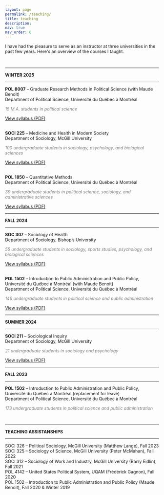 ```yaml
---
layout: page
permalink: /teaching/
title: teaching
description:
nav: true
nav_order: 6
---
```


I have had the pleasure to serve as an instructor at three universities in the past few years. Here's an overview of the courses I taught.

<br>

<hr>
<b>WINTER 2025</b>
<hr>

<b>POL 8007</b> – Graduate Research Methods in Political Science (with Maude Benoit)<br>
Department of Political Science, Université du Québec à Montréal<br>

<p style="color: grey;"><i>15 M.A. students in political science</i></p>
<a href="https://github.com/GVLevesque/gvlevesque.github.io/raw/d63b4c7237d5f39e41a28c20a212ebd7995b007b/assets/pdf/POL8007-31_H25_Levesque.pdf" target="_blank">View syllabus (PDF)</a><br>

<br>

<b>SOCI 225</b> – Medicine and Health in Modern Society<br>
Department of Sociology, McGill University<br>

<p style="color: grey;"><i>100 undergraduate students in sociology, psychology, and biological sciences</i></p>
<a href="assets/pdf/SOC225_H25_Levesque.pdf" target="_blank">View syllabus (PDF)</a><br>

<br>

<b>POL 1850</b> – Quantitative Methods<br>
Department of Political Science, Université du Québec à Montréal<br>

<p style="color: grey;"><i>39 undergraduate students in political science, sociology, and administrative sciences</i></p>
<a href="https://github.com/GVLevesque/assets/pdf/POL1850-20_H25_Levesque.pdf" target="_blank">View syllabus (PDF)</a><br>

<hr>
<b>FALL 2024</b>
<hr>

<b>SOC 307</b> – Sociology of Health<br>
Department of Sociology, Bishop’s University<br>

<p style="color: grey;"><i>55 undergraduate students in sociology, sports studies,  psychology, and biological sciences</i></p>
<a href="https://github.com/GVLevesque/assets/pdf/SOC307_F24_Levesque.pdf" target="_blank">View syllabus (PDF)</a><br>

<br>

<b>POL 1502</b> – Introduction to Public Administration and Public Policy, Université du Québec à Montréal (with Maude Benoit)<br>
Department of Political Science, Université du Québec à Montréal<br>

<p style="color: grey;"><i>146 undergraduate students in political science and public administration</i></p>
<a href="https://github.com/GVLevesque/assets/pdf/POL1502-10_A2024_BenoitLevesque.pdf" target="_blank">View syllabus (PDF)</a><br>

<hr>
<b>SUMMER 2024</b>
<hr>

<b>SOCI 211</b> – Sociological Inquiry<br>
Department of Sociology, McGill University<br>

<p style="color: grey;"><i>21 undergraduate students in sociology and psychology</i></p>
<a href="https://github.com/GVLevesque/assets/pdf/SOCI 211_S24_Levesque.pdf" target="_blank">View syllabus (PDF)</a><br>

<hr>
<b>FALL 2023</b>
<hr>

<b>POL 1502</b> – Introduction to Public Administration and Public Policy, Université du Québec à Montréal (replacement for leave)<br>
Department of Political Science, Université du Québec à Montréal<br>

<p style="color: grey;"><i>173 undergraduate students in political science and public administration</i></p>

<br>
<hr>
<b>TEACHING ASSISTANSHIPS</b>
<hr>

SOCI 326 – Political Sociology, McGill University (Matthew Lange), Fall 2023<br>
SOCI 325 – Sociology of Science, McGill University (Peter McMahan), Fall 2022<br>
SOCI 312 – Sociology of Work and Industry, McGill University (Barry Eidlin), Fall 2021<br>
POL 4142 – United States Political System, UQAM (Frédérick Gagnon), Fall 2020<br>
POL 1502 – Introduction to Public Administration and Public Policy (Maude Benoit), Fall 2020 & Winter 2019
